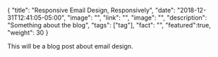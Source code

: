 {
  "title": "Responsive Email Design, Responsively",
  "date": "2018-12-31T12:41:05-05:00",
  "image": "",
  "link": "",
  "image": "",
  "description": "Something about the blog",
  "tags": ["tag"],
  "fact": "",
  "featured":true,
  "weight": 30
}

This will be a blog post about email design. 